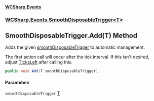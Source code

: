 #### [WCSharp.Events](README.md 'README')
### [WCSharp.Events](WCSharp.Events.md 'WCSharp.Events').[SmoothDisposableTrigger&lt;T&gt;](WCSharp.Events.SmoothDisposableTrigger_T_.md 'WCSharp.Events.SmoothDisposableTrigger<T>')

## SmoothDisposableTrigger<T>.Add(T) Method

Adds the given [smoothDisposableTrigger](WCSharp.Events.SmoothDisposableTrigger_T_.Add(T).md#WCSharp.Events.SmoothDisposableTrigger_T_.Add(T).smoothDisposableTrigger 'WCSharp.Events.SmoothDisposableTrigger<T>.Add(T).smoothDisposableTrigger') to automatic management.  
  
The first action call will occur after the tick interval. If this isn't desired, adjust [TicksLeft](WCSharp.Events.ISmoothDisposableAction.TicksLeft.md 'WCSharp.Events.ISmoothDisposableAction.TicksLeft') after calling this.

```csharp
public void Add(T smoothDisposableTrigger);
```
#### Parameters

<a name='WCSharp.Events.SmoothDisposableTrigger_T_.Add(T).smoothDisposableTrigger'></a>

`smoothDisposableTrigger` [T](WCSharp.Events.SmoothDisposableTrigger_T_.md#WCSharp.Events.SmoothDisposableTrigger_T_.T 'WCSharp.Events.SmoothDisposableTrigger<T>.T')